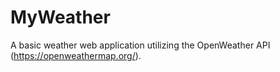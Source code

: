 # MyWeather
A basic weather web application utilizing the OpenWeather API (https://openweathermap.org/).
